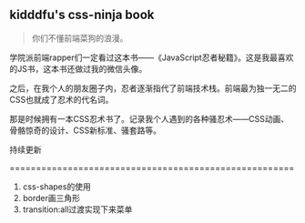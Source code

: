 ## kidddfu's css-ninja book

> 你们不懂前端菜狗的浪漫。

学院派前端rapper们一定看过这本书——《JavaScript忍者秘籍》。这是我最喜欢的JS书，这本书还做过我的微信头像。

之后，在我个人的朋友圈子内，忍者逐渐指代了前端技术栈。前端最为独一无二的CSS也就成了忍术的代名词。

那是时候拥有一本CSS忍术书了。记录我个人遇到的各种骚忍术——CSS动画、骨骼惊奇的设计、CSS新标准、骚套路等。

持续更新

======================================================
1. css-shapes的使用
2. border画三角形
3. transition:all过渡实现下来菜单
